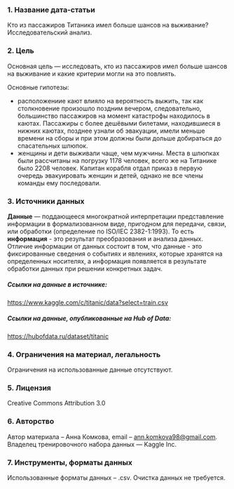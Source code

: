 ### 1. Название дата-статьи
Кто из пассажиров Титаника имел больше шансов на выживание? Исследовательский анализ.

### 2. Цель
Основная цель — исследовать, кто из пассажиров имел больше шансов на выживание и какие критерии могли на это повлиять.

Основные гипотезы:
* расположениие кают влияло на вероятность выжить, так как столкновение произошло поздним вечером, следовательно, большинство пассажиров на момент катастрофы находилось в каютах. Пассажиры с более дешёвыми билетами, находившиеся в нижних каютах, позднее узнали об эвакуации, имели меньше времени на сборы и при этом должны были дольше добираться до спасательных шлюпок.
* женщины и дети выживали чаще, чем мужчины. Места в шлюпках были рассчитаны на погрузку 1178 человек, всего же на Титанике было 2208 человек. Капитан корабля отдал приказ в первую очередь эвакуировать женщин и детей, однако не все члены команды ему последовали.


### 3. Источники данных
**Данные** — поддающееся многократной интерпретации представление информации в формализованном виде, пригодном для передачи, связи, или обработки (определение по ISO/IEC 2382-1:1993). То есть **информация** - это результат преобразования и анализа данных. Отличие информации от данных состоит в том, что данные - это фиксированные сведения о событиях и явлениях, которые хранятся на определенных носителях, а информация появляется в результате обработки данных при решении конкретных задач.

##### Ссылки на данные в источнике:
https://www.kaggle.com/c/titanic/data?select=train.csv

##### Ссылки на данные, опубликованные на Hub of Data:
https://hubofdata.ru/dataset/titanic

### 4. Ограничения на материал, легальность
Ограничения на использованные данные отсутствуют.

### 5. Лицензия
Creative Commons Attribution 3.0

### 6. Авторство
Автор материала – Анна Комкова, email – ann.komkova98@gmail.com.
Владелец тренировочного набора данных — Kaggle Inc.

### 7. Инструменты, форматы данных
Использованные форматы данных – .csv.
Очистка данных не требуется.
